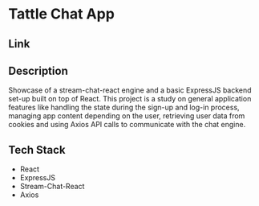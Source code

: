 # Tattle Chat App

## Link

## Description
Showcase of a stream-chat-react engine and a basic ExpressJS backend set-up built on top of React. This project is a study on general application features like handling the state during the sign-up and log-in process, managing app content depending on the user, retrieving user data from cookies and using Axios API calls to communicate with the chat engine.


## Tech Stack
- React
- ExpressJS
- Stream-Chat-React
- Axios
